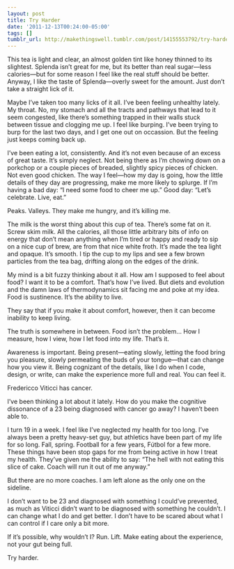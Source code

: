 ```yaml
---
layout: post
title: Try Harder
date: '2011-12-13T00:24:00-05:00'
tags: []
tumblr_url: http://makethingswell.tumblr.com/post/14155553792/try-harder
---
```

This tea is light and clear, an almost golden tint like honey thinned to its slightest. Splenda isn’t great for me, but its better than real sugar—less calories—but for some reason I feel like the real stuff should be better. Anyway, I like the taste of Splenda—overly sweet for the amount. Just don’t take a straight lick of it.

Maybe I’ve taken too many licks of it all. I’ve been feeling unhealthy lately. My throat. No, my stomach and all the tracts and pathways that lead to it seem congested, like there’s something trapped in their walls stuck between tissue and clogging me up. I feel like burping. I’ve been trying to burp for the last two days, and I get one out on occassion. But the feeling just keeps coming back up.

I’ve been eating a lot, consistently. And it’s not even because of an excess of great taste. It’s simply neglect. Not being there as I’m chowing down on a porkchop or a couple pieces of breaded, slightly spicy pieces of chicken. Not even good chicken. The way I feel—how my day is going, how the little details of they day are progressing, make me more likely to splurge. If I’m having a bad day: “I need some food to cheer me up.” Good day: “Let’s celebrate. Live, eat.”

Peaks. Valleys. They make me hungry, and it’s killing me.

The milk is the worst thing about this cup of tea. There’s some fat on it. Screw skim milk. All the calories, all those little arbitrary bits of info on energy that don’t mean anything when I’m tired or happy and ready to sip on a nice cup of brew, are from that nice white froth. It’s made the tea light and opaque. It’s smooth. I tip the cup to my lips and see a few brown particles from the tea bag, drifting along on the edges of the drink.

My mind is a bit fuzzy thinking about it all. How am I supposed to feel about food? I want it to be a comfort. That’s how I’ve lived. But diets and evolution and the damn laws of thermodynamics sit facing me and poke at my idea. Food is sustinence. It’s the ability to live.

They say that if you make it about comfort, however, then it can become inability to keep living.

The truth is somewhere in between. Food isn’t the problem… How I measure, how I view, how I let food into my life. That’s it.

Awareness is important. Being present—eating slowly, letting the food bring you pleasure, slowly permeating the buds of your tongue—that can change how you view it. Being cognizant of the details, like I do when I code, design, or write, can make the experience more full and real. You can feel it.

Fredericco Viticci has cancer.

I’ve been thinking a lot about it lately. How do you make the cognitive dissonance of a 23 being diagnosed with cancer go away? I haven’t been able to.

I turn 19 in a week. I feel like I’ve neglected my health for too long. I’ve always been a pretty heavy-set guy, but athletics have been part of my life for so long. Fall, spring. Football for a few years, Fútbol for a few more. These things have been stop gaps for me from being active in how I treat my health. They’ve given me the ability to say: “The hell with not eating this slice of cake. Coach will run it out of me anyway.”

But there are no more coaches. I am left alone as the only one on the sideline.

I don’t want to be 23 and diagnosed with something I could’ve prevented, as much as Viticci didn’t want to be diagnosed with something he couldn’t. I can change what I do and get better. I don’t have to be scared about what I can control if I care only a bit more.

If it’s possible, why wouldn’t I? Run. Lift. Make eating about the experience, not your gut being full.

Try harder.
